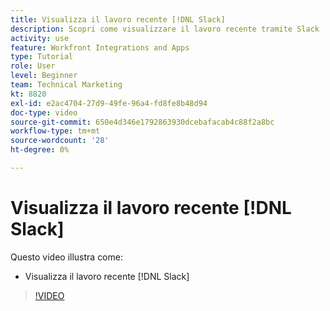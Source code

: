 ```yaml
---
title: Visualizza il lavoro recente [!DNL Slack]
description: Scopri come visualizzare il lavoro recente tramite Slack
activity: use
feature: Workfront Integrations and Apps
type: Tutorial
role: User
level: Beginner
team: Technical Marketing
kt: 8820
exl-id: e2ac4704-27d9-49fe-96a4-fd8fe8b48d94
doc-type: video
source-git-commit: 650e4d346e1792863930dcebafacab4c88f2a8bc
workflow-type: tm+mt
source-wordcount: '28'
ht-degree: 0%

---
```


# Visualizza il lavoro recente [!DNL Slack]

Questo video illustra come:

* Visualizza il lavoro recente [!DNL Slack]

>[!VIDEO](https://video.tv.adobe.com/v/335120/?quality=12&learn=on)
